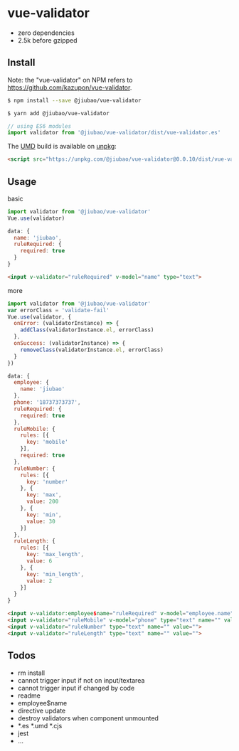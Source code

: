 # vue-validator
* zero dependencies
* 2.5k before gzipped

## Install
Note: the "vue-validator" on NPM refers to https://github.com/kazupon/vue-validator.
```sh
$ npm install --save @jiubao/vue-validator
```
```sh
$ yarn add @jiubao/vue-validator
```
```javascript
// using ES6 modules
import validator from '@jiubao/vue-validator/dist/vue-validator.es'
```

The [UMD](https://github.com/umdjs/umd) build is available on [unpkg](https://unpkg.com):
```html
<script src="https://unpkg.com/@jiubao/vue-validator@0.0.10/dist/vue-validator.umd.js"></script>
```

## Usage
basic
```js
import validator from '@jiubao/vue-validator'
Vue.use(validator)
```
```js
data: {
  name: 'jiubao',
  ruleRequired: {
    required: true
  }
}
```
```html
<input v-validator="ruleRequired" v-model="name" type="text">
```
more
```js
import validator from '@jiubao/vue-validator'
var errorClass = 'validate-fail'
Vue.use(validator, {
  onError: (validatorInstance) => {
    addClass(validatorInstance.el, errorClass)
  },
  onSuccess: (validatorInstance) => {
    removeClass(validatorInstance.el, errorClass)
  }
})
```
```js
data: {
  employee: {
    name: 'jiubao'
  },
  phone: '18737373737',
  ruleRequired: {
    required: true
  },
  ruleMobile: {
    rules: [{
      key: 'mobile'
    }],
    required: true
  },
  ruleNumber: {
    rules: [{
      key: 'number'
    }, {
      key: 'max',
      value: 200
    }, {
      key: 'min',
      value: 30
    }]
  },
  ruleLength: {
    rules: [{
      key: 'max_length',
      value: 6
    }, {
      key: 'min_length',
      value: 2
    }]
  }
}
```

```html
<input v-validator:employee$name="ruleRequired" v-model="employee.name" type="text" name="" value="">
<input v-validator="ruleMobile" v-model="phone" type="text" name="" value="">
<input v-validator="ruleNumber" type="text" name="" value="">
<input v-validator="ruleLength" type="text" name="" value="">
```

## Todos
* rm install
* cannot trigger input if not on input/textarea
* cannot trigger input if changed by code
* readme
* employee$name
* directive update
* destroy validators when component unmounted
* *.es *.umd *.cjs
* jest
* ...
